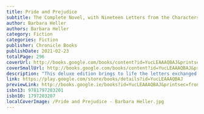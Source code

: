 ```yaml
---
title: Pride and Prejudice
subtitle: The Complete Novel, with Nineteen Letters from the Characters' Correspondence, Written and Folded by Hand
author: Barbara Heller
authors: Barbara Heller
category: Fiction
categories: Fiction
publisher: Chronicle Books
publishDate: 2021-02-23
totalPage: 296
coverUrl: http://books.google.com/books/content?id=YucLEAAAQBAJ&printsec=frontcover&img=1&zoom=1&edge=curl&source=gbs_api
coverSmallUrl: http://books.google.com/books/content?id=YucLEAAAQBAJ&printsec=frontcover&img=1&zoom=5&edge=curl&source=gbs_api
description: "This deluxe edition brings to life the letters exchanged among Jane Austen's characters in Pride and Prejudice. Glassine pockets placed throughout the book contain removable replicas of 19 letters from the story. These powerful epistles include Lydia's announcement of her elopement, Mr. Collins's obsequious missives, and of course Darcy's painfully honest letter to Elizabeth. • Nothing captures Jane Austen's vivid emotion and keen wit better than her characters' correspondence. • Each letter is re-created with gorgeous calligraphy. • Letters are hand-folded with painstaking attention to historical detail. Perusing the letters will transport readers straight to the drawing room at Netherfield or the breakfast table at Longbourn. For anyone who loves Austen, and for anyone who still cherishes the joy of letter writing, this book illuminates a favorite story in a whole new way. • Step inside the world of Pride and Prejudice, one of the most beloved novels of all time. • Great Mother's Day, birthday, or holiday gift for diehard Jane Austen fans • A visually gorgeous book that will be at home on the shelf or on the coffee table • Add it to the shelf with books like What Would Jane Do?: Quips and Wisdom from Jane Austen by Potter Gift, Jane-a-Day: 5 Year Journal with 365 Witticisms by Jane Austen Edition by Potter Gift, and The Real Jane Austen: A Life in Small Things by Paula Byrne."
link: https://play.google.com/store/books/details?id=YucLEAAAQBAJ
previewLink: http://books.google.ie/books?id=YucLEAAAQBAJ&printsec=frontcover&dq=pride+and+prejudice&hl=&as_pt=BOOKS&cd=2&source=gbs_api
isbn13: 9781797203201
isbn10: 1797203207
localCoverImage: /Pride and Prejudice - Barbara Heller.jpg
---
```

